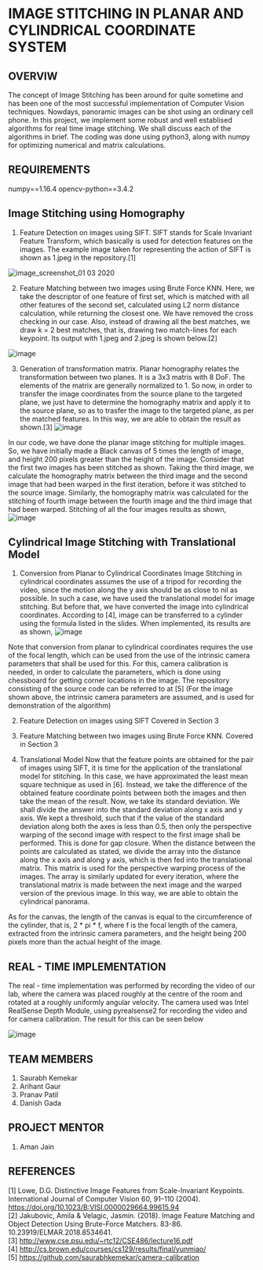 # IMAGE STITCHING IN PLANAR AND CYLINDRICAL COORDINATE SYSTEM


## OVERVIW
The concept of Image Stitching has been around for quite sometime and has been one of the most successful implementation of Computer Vision techniques. Nowdays, panoramic images can be shot using an ordinary cell phone. In this project, we implement some robust and well establised algorithms for real time image stitching. We shall discuss each of the algorithms in brief. The coding was done using python3, along with numpy for optimizing numerical and matrix calculations. 

## REQUIREMENTS
numpy==1.16.4 opencv-python==3.4.2

## Image Stitching using Homography

1. Feature Detection on images using SIFT.
SIFT stands for Scale Invariant Feature Transform, which basically is used for detection features on the images. The example image taken for representing the action of SIFT is shown as 1.jpeg in the repository.[1] 

![image_screenshot_01 03 2020](https://user-images.githubusercontent.com/45517467/75624246-a6ef8500-5bd8-11ea-9dfc-73cacfb0fd20.png)

2. Feature Matching between two images using Brute Force KNN.
Here, we take the descriptor of one feature of first set, which is matched with all other features of the second set, calculated using L2 norm distance calculation, while returning the closest one. We have removed the cross checking in our case. Also, instead of drawing all the best matches, we draw k = 2 best matches, that is, drawing two match-lines for each keypoint. Its output with 1.jpeg and 2.jpeg is shown below.[2]

![image](https://user-images.githubusercontent.com/45517467/75624402-caff9600-5bd9-11ea-8c93-6ab62c30a6de.png)

3. Generation of transformation matrix.
Planar homography relates the transformation between two planes. It is a 3x3 matris with 8 DoF. The elements of the matrix are generally normalized to 1. So now, in order to transfer the image coordinates from the source plane to the targeted plane, we just have to determine the homography matrix and apply it to the source plane, so as to trasfer the image to the targeted plane, as per the matched features. In this way, we are able to obtain the result as shown.[3]
![image](https://user-images.githubusercontent.com/45517467/75624566-680efe80-5bdb-11ea-8542-73767db92bf5.png)

In our code, we have done the planar image stitching for multiple images. So, we have initially made a Black canvas of 5 times the length of image, and height 200 pixels greater than the height of the image. Consider that the first two images has been stitched as shown. Taking the third image, we calculate the homography matrix between the third image and the second image that had been warped in the first iteration, before it was stitched to the source image. Similarly, the homography matrix was calculated for the stitching of fourth image between the fourth image and the third image that had been warped. Stitching of all the four images results as shown, 
![image](https://user-images.githubusercontent.com/45517467/75624642-3c404880-5bdc-11ea-9ec7-1600d63b0a35.png) 

## Cylindrical Image Stitching with Translational Model

1. Conversion from Planar to Cylindrical Coordinates
Image Stitching in cylindrical coordinates assumes the use of a tripod for recording the video, since the motion along the y axis should be as close to nil as possible. In such a case, we have used the translational model for image stitching. But before that, we have converted the image into cylindrical coordinates. According to [4], image can be transferred to a cylinder using the formula listed in the slides. When implemented, its results are as shown,
![image](https://user-images.githubusercontent.com/45517467/75624917-06509380-5bdf-11ea-85d8-4a74d92573fa.png)

Note that conversion from planar to cylindrical coordinates requires the use of the focal length, which can be used from the use of the intrinsic camera parameters that shall be used for this. For this, camera calibration is needed, in order to calculate the parameters, which is done using chessboard for getting corner locations in the image. The repository consisting of the source code can be referred to at [5]
(For the image shown above, the intrinsic camera parameters are assumed, and is used for demonstration of the algorithm)

2. Feature Detection on images using SIFT
Covered in Section 3

3. Feature Matching between two images using Brute Force KNN.
Covered in Section 3

4. Translational Model
Now that the feature points are obtained for the pair of images using SIFT, it is time for the application of the translational model for stitching. In this case, we have approximated the least mean square technique as used in [6]. Instead, we take the difference of the obtained feature coordinate points between both the images and then take the mean of the result. Now, we take its standard deviation. We shall divide the answer into the standard deviation along x axis and y axis. We kept a threshold, such that if the value of the standard deviation along both the axes is less than 0.5, then only the perspective warping of the second image with respect to the first image shall be performed. This is done for gap closure. When the distance between the points are calculated as stated, we divide the array into the distance along the x axis and along y axis, which is then fed into the translational matrix. This matrix is used for the perspective warping process of the images. The array is similarly updated for every iteration, where the translational matrix is made between the next image and the warped version of the previous image. In this way, we are able to obtain the cylindrical panorama.

As for the canvas, the length of the canvas is equal to the circumference of the cylinder, that is, 2 * pi * f, where f is the focal length of the camera, extracted from the intrinsic camera parameters, and the height being 200 pixels more than the actual height of the image. 

## REAL - TIME IMPLEMENTATION
The real - time implementation was performed by recording the video of our lab, where the camera was placed roughly at the centre of the room and rotated at a roughly uniformly angular velocity. The camera used was Intel RealSense Depth Module, using pyrealsense2 for recording the video and for camera calibration. The result for this can be seen below

![image](https://user-images.githubusercontent.com/45517467/75627138-b6c89280-5bf3-11ea-8b23-8effd0af65b7.png)

## TEAM MEMBERS

1. Saurabh Kemekar
2. Arihant Gaur
3. Pranav Patil
4. Danish Gada

## PROJECT MENTOR
1. Aman Jain


## REFERENCES

[1] Lowe, D.G. Distinctive Image Features from Scale-Invariant Keypoints. International Journal of Computer Vision 60, 91–110 (2004). https://doi.org/10.1023/B:VISI.0000029664.99615.94 <br />
[2] Jakubovic, Amila & Velagic, Jasmin. (2018). Image Feature Matching and Object Detection Using Brute-Force Matchers. 83-86. 10.23919/ELMAR.2018.8534641. </br>
[3] http://www.cse.psu.edu/~rtc12/CSE486/lecture16.pdf <br />
[4] http://cs.brown.edu/courses/cs129/results/final/yunmiao/ <br />
[5] https://github.com/saurabhkemekar/camera-calibration <br />

